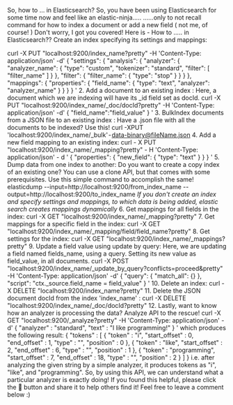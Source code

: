 So, how to … in Elasticsearch?
So, you have been using Elasticsearch for some time now and feel like an elastic-ninja…..
……only to not recall command for how to index a document or add a new field ( not me, of course! )
Don't worry, I got you covered! Here is -
How to ….. in Elasticsearch??
Create an index specifying its settings and mappings:

curl -X PUT "localhost:9200/index_name?pretty" -H 'Content-Type: application/json' -d'
{
  "settings": {
    "analysis": {
      "analyzer": {
        "analyzer_name": {
          "type": "custom",
          "tokenizer": "standard",
          "filter": [
            "filter_name"
          ]
        }
      },
      "filter": {
        "filter_name": {
          "type": "stop"
        }
      }
    }
  },
  "mappings": {
    "properties": {
      "field_name": {
        "type": "text",
        "analyzer": "analyzer_name"
      }
    }
  }
}
'
2. Add a document to an existing index :
Here, a document which we are indexing will have its _id field set as docId.
curl -X PUT "localhost:9200/index_name/_doc/docId?pretty" -H 'Content-Type: application/json' -d'
{
   "field_name":"field_value"
}
'
3. BulkIndex documents from a JSON file to an existing index :
Have a .json file with all the documents to be indexed? Use this!
curl -XPUT 'localhost:9200/index_name/_bulk' - data-binary@fileName.json
4. Add a new field mapping to an existing index:
curl - X PUT "localhost:9200/index_name/_mapping?pretty" - H 'Content-Type: application/json' - d ' {
 "properties": {
  "new_field": {
   "type": "text"
  }
 }
}
'
5. Dump data from one index to another:
Do you want to create a copy index of an existing one? You can use a clone API, but that comes with some prerequisites. Use this simple command to accomplish the same!
elasticdump --input=http://localhost:9200/from_index_name --output=http://localhost:9200/to_index_name
*If you don't create an index and specify settings and mappings, to which data is being added, elastic search creates mappings dynamically*
6. Get mappings for all fields in the index:
curl -X GET "localhost:9200/index_name/_mapping?pretty"
7. Get mappings for a specific field in the index:
curl -X GET "localhost:9200/index_name/_mapping/field/field_name?pretty"
8. Get settings for the index:
curl -X GET "localhost:9200/index_name/_mappings?pretty"
9. Update a field value using update by query:
Here, we are updating a field named fields_name, using a query. Setting its new value as field_value, in all documents.
curl -X POST "localhost:9200/index_name/_update_by_query?conflicts=proceed&pretty" -H 'Content-Type: application/json' -d'
{
  "query": {
    "match_all": {}
  },
  "script": "ctx._source.field_name = field_value"
}
'
10. Delete an index:
curl -X DELETE "localhost:9200/index_name?pretty"
11. Delete the JSON document docId from the index 'index_name' :
curl -X DELETE "localhost:9200/index_name/_doc/docId?pretty"
12. Lastly, want to know how an analyzer is processing the data? Analyze API to the rescue!
curl -X GET "localhost:9200/_analyze?pretty" -H 'Content-Type: application/json' -d'
{
  "analyzer" : "standard",
  "text" : "I like programming!"
}
'
which produces the following result:
{ 
  "tokens" : [ 
    { 
      "token" : "i", 
      "start_offset" : 0, 
      "end_offset" : 1, 
      "type" : "<ALPHANUM>", 
      "position" : 0 
    }, 
    { 
      "token" : "like", 
      "start_offset" : 2, 
      "end_offset" : 6, 
      "type" : "<ALPHANUM>", 
      "position" : 1 
    }, 
    { 
      "token" : "programming", 
      "start_offset" : 7, 
      "end_offset" : 18, 
      "type" : "<ALPHANUM>", 
      "position" : 2 
    } 
  ] 
}
i.e. after analyzing the given string by a simple analyzer, it produces tokens as "i", "like", and "programming". So, by using this API, we can understand what a particular analyzer is exactly doing!
If you found this helpful, please click the 👏 button and share it to help others find it! Feel free to leave a comment below :)
